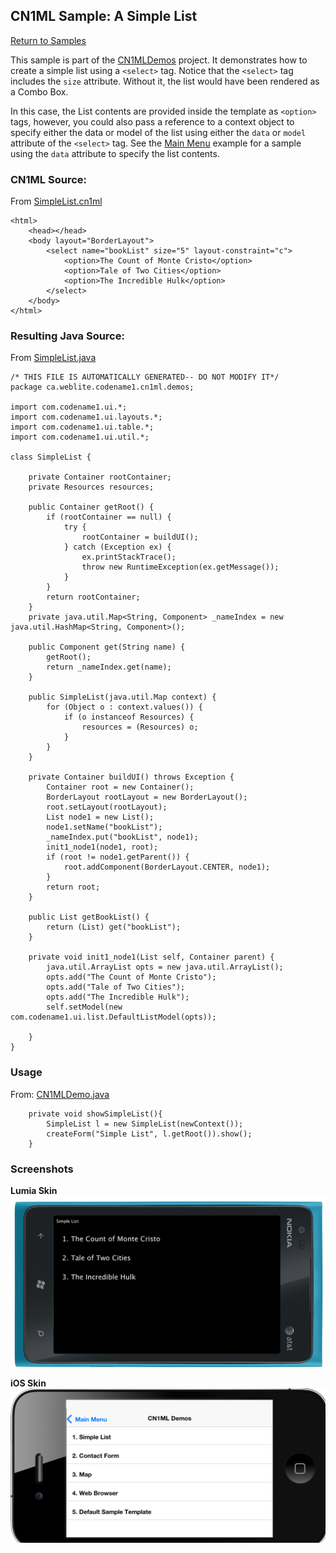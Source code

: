 ## CN1ML Sample: A Simple List

[Return to Samples](../../README.md#samples)

This sample is part of the [CN1MLDemos](../../CN1MLDemos) project.  It demonstrates how to create a simple list using a `<select>` tag.  Notice that the `<select>` tag includes the `size` attribute. Without it, the list would have been rendered as a Combo Box.

In this case, the List contents are provided inside the template as `<option>` tags, however, you could also pass a reference to a context object to specify either the data or model of the list using either the `data` or `model` attribute of the `<select>` tag.  See the [Main Menu](MainMenu.md) example for a sample using the `data` attribute to specify the list contents.

### CN1ML Source:

From [SimpleList.cn1ml](../../CN1MLDemos/src/ca/weblite/codename1/cn1ml/demos/SimpleList.cn1ml)

~~~
<html>
    <head></head>
    <body layout="BorderLayout">
        <select name="bookList" size="5" layout-constraint="c">
            <option>The Count of Monte Cristo</option>
            <option>Tale of Two Cities</option>
            <option>The Incredible Hulk</option>
        </select>
    </body>
</html>
~~~

### Resulting Java Source:

From [SimpleList.java](../../CN1MLDemos/src/ca/weblite/codename1/cn1ml/demos/SimpleList.java)

~~~
/* THIS FILE IS AUTOMATICALLY GENERATED-- DO NOT MODIFY IT*/
package ca.weblite.codename1.cn1ml.demos;

import com.codename1.ui.*;
import com.codename1.ui.layouts.*;
import com.codename1.ui.table.*;
import com.codename1.ui.util.*;

class SimpleList {

    private Container rootContainer;
    private Resources resources;

    public Container getRoot() {
        if (rootContainer == null) {
            try {
                rootContainer = buildUI();
            } catch (Exception ex) {
                ex.printStackTrace();
                throw new RuntimeException(ex.getMessage());
            }
        }
        return rootContainer;
    }
    private java.util.Map<String, Component> _nameIndex = new java.util.HashMap<String, Component>();

    public Component get(String name) {
        getRoot();
        return _nameIndex.get(name);
    }

    public SimpleList(java.util.Map context) {
        for (Object o : context.values()) {
            if (o instanceof Resources) {
                resources = (Resources) o;
            }
        }
    }

    private Container buildUI() throws Exception {
        Container root = new Container();
        BorderLayout rootLayout = new BorderLayout();
        root.setLayout(rootLayout);
        List node1 = new List();
        node1.setName("bookList");
        _nameIndex.put("bookList", node1);
        init1_node1(node1, root);
        if (root != node1.getParent()) {
            root.addComponent(BorderLayout.CENTER, node1);
        }
        return root;
    }

    public List getBookList() {
        return (List) get("bookList");
    }

    private void init1_node1(List self, Container parent) {
        java.util.ArrayList opts = new java.util.ArrayList();
        opts.add("The Count of Monte Cristo");
        opts.add("Tale of Two Cities");
        opts.add("The Incredible Hulk");
        self.setModel(new com.codename1.ui.list.DefaultListModel(opts));

    }
}

~~~

### Usage

From: [CN1MLDemo.java](../../CN1MLDemos/src/ca/weblite/codename1/cn1ml/demos/CN1MLDemo.java#L102)

~~~
    private void showSimpleList(){
        SimpleList l = new SimpleList(newContext());
        createForm("Simple List", l.getRoot()).show();
    }
~~~

### Screenshots

**Lumia Skin**
![Lumia Screenshot](screenshots/List-lumia.png)

**iOS Skin**
![iOS Screenshot](screenshots/List-ios.png)




